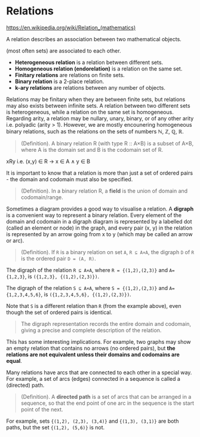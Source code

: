 # Relations

https://en.wikipedia.org/wiki/Relation_(mathematics)

A relation describes an association between two mathematical objects.

(most often sets) are associated to each other.

- **Heterogeneous relation** is a relation between different sets.
- **Homogeneous relation (endorelation)** is a relation on the same set.
- **Finitary relations** are relations on finite sets.
- **Binary relation** is a 2-place relation.
- **k-ary relations** are relations between any number of objects.

Relations may be finitary when they are between finite sets, but relations may also exists between infinite sets. A relation between two different sets is heterogeneous, while a relation on the same set is homogeneous. Regarding arity, a relation may be nullary, unary, binary, or of any other arity i.e. polyadic (arity > 1). However, we are mostly encounering homogeneous binary relations, such as the relations on the sets of numbers ℕ, ℤ, ℚ, ℝ.

> (Definition). A binary relation R (with type R :: A×B) is a subset of A×B, where A is the domain set and B is the codomain set of R.

xRy i.e. (x,y) ∈ R -> x ∈ A ∧ y ∈ B

It is important to know that a relation is more than just a set of ordered pairs - the domain and codomain must also be specified.

> (Definition). In a binary relation R, a **field** is the union of domain and codomain/range.

Sometimes a diagram provides a good way to visualise a relation. A **digraph** is a convenient way to represent a binary relation. Every element of the domain and codomain in a digraph diagram is represented by a labelled dot (called an element or node) in the graph, and every pair (x, y) in the relation is represented by an arrow going from x to y (which may be called an arrow or arc).

> (Definition). If `R` is a binary relation on set `A`, `R ⊆ A×A`, the digraph `D` of `R` is the ordered pair `D = (A, R)`.

The digraph of the relation `R ⊆ A×A`, where `R = {(1,2),(2,3)}` and `A={1,2,3}`, is `({1,2,3}, {(1,2),(2,3)})`.

The digraph of the relation `S ⊆ A×A`, where `S = {(1,2),(2,3)}` and `A={1,2,3,4,5,6}`, is `({1,2,3,4,5,6}, {(1,2),(2,3)})`.

Note that `S` is a different relation than `R` (from the example above), even though the set of ordered pairs is identical.

> The digraph representation records the entire domain and codomain, giving a precise and complete description of the relation.

This has some interesting implications. For example, two graphs may show an empty relation that contains no arrows (no ordered pairs), but **the relations are not equivalent unless their domains and codomains are equal**.

Many relations have arcs that are connected to each other in a special way. For example, a set of arcs (edges) connected in a sequence is called a (directed) path.

> (Definition). A **directed path** is a set of arcs that can be arranged in a sequence, so that the end point of one arc in the sequence is the start point of the next.

For example, sets `{(1,2), (2,3), (3,4)}` and `{(1,3), (3,1)}` are both paths, but the set `{(1,2), (5,6)}` is not.
